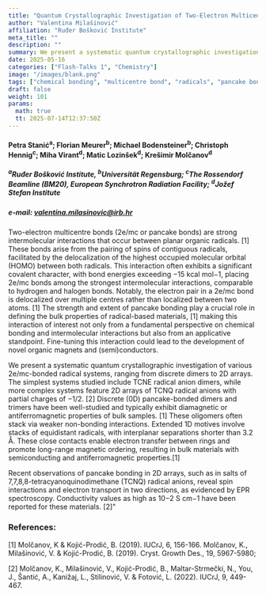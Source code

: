```yaml
---
title: "Quantum Crystallographic Investigation of Two-Electron Multicentre Bonds in Radical Systems"
author: "Valentina Milašinović"
affiliation: "Ruđer Bošković Institute"
meta_title: ""
description: ""
summary: We present a systematic quantum crystallographic investigation of various 2e/mc-bonded radical systems, ranging from discrete dimers to 2D arrays. The simplest systems studied include TCNE radical anion dimers, while more complex systems feature 2D arrays of TCNQ radical anions with partial charges of −1/2.
date: 2025-05-16  
categories: ["Flash-Talks 1", "Chemistry"]
image: "/images/blank.png"
tags: ["chemical bonding", "multicentre bond", "radicals", "pancake bond", "2e/mc bond", "quantum crystallography", "TCNE", "TCNQ"]
draft: false
weight: 101 
params:
  math: true
  tt: 2025-07-14T12:37:50Z
---
```


#### Petra Stanić<sup>a</sup>; Florian Meurer<sup>b</sup>; Michael Bodensteiner<sup>b</sup>; Christoph Hennig<sup>c</sup>; Miha Virant<sup>d</sup>; Matic Lozinšek<sup>d</sup>; Krešimir Molčanov<sup>d</sup>

##### <sup>a</sup>Ruđer Bošković Institute, <sup>b</sup>Universität Regensburg; <sup>c</sup>The Rossendorf Beamline (BM20), European Synchrotron Radiation Facility; <sup>d</sup>Jožef Stefan Institute

##### e-mail: valentina.milasinovic@irb.hr

Two-electron multicentre bonds (2e/mc or pancake bonds) are strong intermolecular interactions that occur between planar organic radicals. [1] These bonds arise from the pairing of spins of contiguous radicals, facilitated by the delocalization of the highest occupied molecular orbital (HOMO) between both radicals. This interaction often exhibits a significant covalent character, with bond energies exceeding −15 kcal mol−1, placing 2e/mc bonds among the strongest intermolecular interactions, comparable to hydrogen and halogen bonds. Notably, the electron pair in a 2e/mc bond is delocalized over multiple centres rather than localized between two atoms. [1] The strength and extent of pancake bonding play a crucial role in defining the bulk properties of radical-based materials, [1] making this interaction of interest not only from a fundamental perspective on chemical bonding and intermolecular interactions but also from an applicative standpoint. Fine-tuning this interaction could lead to the development of novel organic magnets and (semi)conductors.

We present a systematic quantum crystallographic investigation of various 2e/mc-bonded radical systems, ranging from discrete dimers to 2D arrays. The simplest systems studied include TCNE radical anion dimers, while more complex systems feature 2D arrays of TCNQ radical anions with partial charges of −1/2. [2] Discrete (0D) pancake-bonded dimers and trimers have been well-studied and typically exhibit diamagnetic or antiferromagnetic properties of bulk samples. [1] These oligomers often stack via weaker non-bonding interactions. Extended 1D motives involve stacks of equidistant radicals, with interplanar separations shorter than 3.2 Å. These close contacts enable electron transfer between rings and promote long-range magnetic ordering, resulting in bulk materials with semiconducting and antiferromagnetic properties.[1]

Recent observations of pancake bonding in 2D arrays, such as in salts of 7,7,8,8-tetracyanoquinodimethane (TCNQ) radical anions, reveal spin interactions and electron transport in two directions, as evidenced by EPR spectroscopy. Conductivity values as high as 10−2 S cm−1 have been reported for these materials. [2]"

### References:

[1] Molčanov, K & Kojić-Prodić, B. (2019). IUCrJ, 6, 156-166. Molčanov, K., Milašinović, V. & Kojić-Prodić, B. (2019). Cryst. Growth Des., 19, 5967-5980;

[2] Molčanov, K., Milašinović, V., Kojić-Prodić, B., Maltar-Strmečki,  N., You, J., Šantić, A., Kanižaj, L., Stilinović, V. & Fotović, L. (2022). IUCrJ, 9, 449-467.